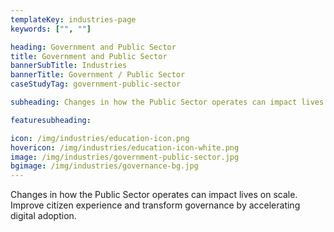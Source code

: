 ```yaml
---
templateKey: industries-page
keywords: ["", ""]

heading: Government and Public Sector
title: Government and Public Sector
bannerSubTitle: Industries
bannerTitle: Government / Public Sector
caseStudyTag: government-public-sector

subheading: Changes in how the Public Sector operates can impact lives on scale. Improve citizen experience and transform governance by accelerating digital adoption.

featuresubheading: 

icon: /img/industries/education-icon.png
hovericon: /img/industries/education-icon-white.png
image: /img/industries/government-public-sector.jpg
bgimage: /img/industries/governance-bg.jpg
---
```


Changes in how the Public Sector operates can impact lives on scale. Improve citizen experience and transform governance by accelerating digital adoption.
